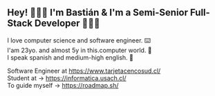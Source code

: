 ## Hey! 🙋🏻‍♂️ I'm Bastián & I'm a Semi-Senior Full-Stack Developer 👨🏻‍💻 

I love computer science and software engineer. ⌨️      
I'am 23yo. and almost 5y in this.computer world. 💾                           
I speak spanish and medium-high english. 💬           
                            
Software Engineer at https://www.tarjetacencosud.cl/                       
Student at → https://informatica.usach.cl/                                                             
To guide myself → https://roadmap.sh/                         

